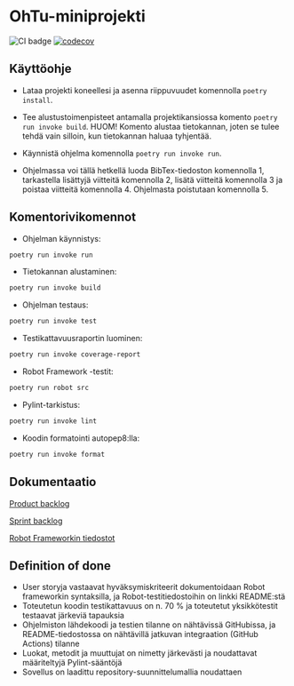 # OhTu-miniprojekti

![CI badge](https://github.com/kivistoilkka/ohtu-miniprojekti/workflows/CI/badge.svg)
[![codecov](https://codecov.io/gh/kivistoilkka/ohtu-miniprojekti/branch/main/graph/badge.svg?token=50Q0XDY2GC)](https://codecov.io/gh/kivistoilkka/ohtu-miniprojekti)

## Käyttöohje

- Lataa projekti koneellesi ja asenna riippuvuudet komennolla `poetry install`.

- Tee alustustoimenpisteet antamalla projektikansiossa komento `poetry run invoke build`. HUOM! Komento alustaa tietokannan, joten se tulee tehdä vain silloin, kun tietokannan haluaa tyhjentää.

- Käynnistä ohjelma komennolla `poetry run invoke run`.

- Ohjelmassa voi tällä hetkellä luoda BibTex-tiedoston komennolla 1, tarkastella lisättyjä viitteitä komennolla 2, lisätä viitteitä komennolla 3 ja poistaa viitteitä komennolla 4. Ohjelmasta poistutaan komennolla 5.

## Komentorivikomennot

- Ohjelman käynnistys:
```bash
poetry run invoke run
```
- Tietokannan alustaminen:
```bash
poetry run invoke build
```
- Ohjelman testaus:
```bash
poetry run invoke test
```
- Testikattavuusraportin luominen:
```bash
poetry run invoke coverage-report
```
- Robot Framework -testit:
```bash
poetry run robot src
```
- Pylint-tarkistus:
```bash
poetry run invoke lint
```
- Koodin formatointi autopep8:lla:
```bash
poetry run invoke format
```

## Dokumentaatio

[Product backlog](https://github.com/users/kivistoilkka/projects/1)

[Sprint backlog](https://docs.google.com/spreadsheets/d/1ucSjkzkqewl7hF1RMTIi3dRhN4YwD-RomEDwHivYZaI/)

[Robot Frameworkin tiedostot](https://github.com/kivistoilkka/ohtu-miniprojekti/tree/main/src/tests/robot)

## Definition of done

* User storyja vastaavat hyväksymiskriteerit dokumentoidaan Robot frameworkin syntaksilla, ja Robot-testitiedostoihin on linkki README:stä
* Toteutetun koodin testikattavuus on n. 70 % ja toteutetut yksikkötestit testaavat järkeviä tapauksia
* Ohjelmiston lähdekoodi ja testien tilanne on nähtävissä GitHubissa, ja README-tiedostossa on nähtävillä jatkuvan integraation (GitHub Actions) tilanne
* Luokat, metodit ja muuttujat on nimetty järkevästi ja noudattavat määriteltyjä Pylint-sääntöjä
* Sovellus on laadittu repository-suunnittelumallia noudattaen

